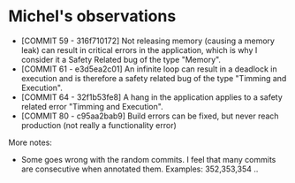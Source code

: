 # Michel's observations 

- [COMMIT 59 - 316f710172] Not releasing memory (causing a memory leak) can result in critical errors in the application, which is why I consider it a Safety Related bug of the type "Memory".
- [COMMIT 61 - e3d5ea2c01] An infinite loop can result in a deadlock in execution and is therefore a safety related bug of the type "Timming and Execution".
- [COMMIT 64 - 32f1b53fe8] A hang in the application applies to a safety related error "Timming and Execution".
- [COMMIT 80 - c95aa2bab9] Build errors can be fixed, but never reach production (not really a functionality error)

More notes:
- Some goes wrong with the random commits. I feel that many commits are consecutive when annotated them. Examples: 352,353,354 ..